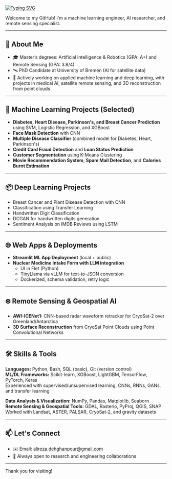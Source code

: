 [![Typing SVG](https://readme-typing-svg.demolab.com?font=Fira+Code&pause=1000&color=1E90FF&width=600&lines=Hi%2C+I'm+Alireza+Dehghanpour!;ML+Engineer+%7C+Remote+Sensing+Researcher+%7C+PhD+Candidate)](https://github.com/Alireza-Dehghanpour)


Welcome to my GitHub! I'm a machine learning engineer, AI researcher, and remote sensing specialist.

---

## 🔬 About Me

- 🎓 Master’s degrees: Artificial Intelligence & Robotics (GPA: A+) and Remote Sensing (GPA: 3.8/4)
- 🛰️ PhD Candidate at University of Bremen (AI for satellite data) 
- 🤖 Actively working on applied machine learning and deep learning, with projects in medical AI, satellite remote sensing, and 3D reconstruction from point clouds

---

## 🧠 Machine Learning Projects (Selected)

- **Diabetes, Heart Disease, Parkinson's, and Breast Cancer Prediction** using SVM, Logistic Regression, and XGBoost
- **Face Mask Detection** with CNN
- **Multiple Disease Classifier** (combined model for Diabetes, Heart, Parkinson's)
- **Credit Card Fraud Detection** and **Loan Status Prediction**
- **Customer Segmentation** using K-Means Clustering
- **Movie Recommendation System**, **Spam Mail Detection**, and **Calories Burnt Estimation**

---

## 📦 Deep Learning Projects

- Breast Cancer and Plant Disease Detection with CNN
- Classification using Transfer Learning
- Handwritten Digit Classification
- DCGAN for handwritten digits generation
- Sentiment Analysis on IMDB Reviews using LSTM

---

## 🌐 Web Apps & Deployments

- **Streamlit ML App Deployment** (local + public)
- **Nuclear Medicine Intake Form with LLM integration**
  - UI in Flet (Python)
  - TinyLlama via vLLM for text-to-JSON conversion
  - Dockerized, schema validation, retry logic

---

## ❄️ Remote Sensing & Geospatial AI

- **AWI-ICENet1:** CNN-based radar waveform retracker for CryoSat-2 over Greenland/Antarctica
- **3D Surface Reconstruction** from CryoSat Point Clouds using Point Convolutional Networks
---

## 🛠️ Skills & Tools

**Languages:** Python, Bash, SQL (basic), Git (version control)  
**ML/DL Frameworks:** Scikit-learn, XGBoost, LightGBM, TensorFlow, PyTorch, Keras  
Experienced with supervised/unsupervised learning, CNNs, RNNs, GANs, and transfer learning

**Data Analysis & Visualization:** NumPy, Pandas, Matplotlib, Seaborn  
**Remote Sensing & Geospatial Tools:** GDAL, Rasterio, PyProj, QGIS, SNAP  
Worked with Landsat, ASTER, PALSAR, CryoSat-2, and gravity datasets

---

## 📫 Let's Connect

- ✉️ Email: alireza.dehghanpour@gmail.com
- 💼 Always open to research and engineering collaborations

---

Thank you for visiting!
